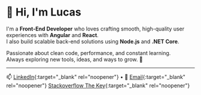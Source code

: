 # 👋 Hi, I'm Lucas

I'm a **Front-End Developer** who loves crafting smooth, high-quality user experiences with **Angular** and **React**.  
I also build scalable back-end solutions using **Node.js** and **.NET Core**.  

Passionate about clean code, performance, and constant learning.  
Always exploring new tools, ideas, and ways to grow. 🚀  

---

📫 [LinkedIn](https://www.linkedin.com/in/lucas-silva-porto-826240209/){:target="_blank" rel="noopener"} • 📩 [Email](mailto:lucassporto.contato@gmail.com){:target="_blank" rel="noopener"}
[Stackoverflow The Key](https://stackoverflow.blog/2021/03/31/the-key-copy-paste/){:target="_blank" rel="noopener"}
